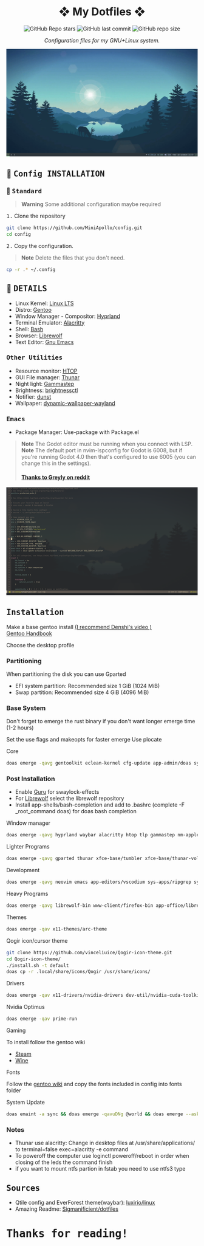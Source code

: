 <div align="center">

# ❖ My Dotfiles ❖

![GitHub Repo stars](https://img.shields.io/github/stars/MiniApollo/config?style=for-the-badge&labelColor=1B2330&color=807EDD) ![GitHub last commit](https://img.shields.io/github/last-commit/MiniApollo/config?style=for-the-badge&labelColor=1B2330&color=807EDD) ![GitHub repo size](https://img.shields.io/github/repo-size/MiniApollo/config?style=for-the-badge&labelColor=1B2330&color=807EDD)

*Configuration files for my GNU+Linux system.*

</div>

![alt Hyprland](https://github.com/MiniApollo/config/blob/main/images/windowManager/4_hyprland.png)

## :wrench: <samp>Config INSTALLATION</samp>

### :paperclip: <samp>Standard</samp>

> **Warning**
> Some additional configuration maybe required

<kbd>1.</kbd> Clone the repository

```bash
git clone https://github.com/MiniApollo/config.git
cd config
```
<kbd>2.</kbd> Copy the configuration.
> **Note**
> Delete the files that you don't need.
```bash
cp -r .* ~/.config
```

## :bookmark_tabs: <samp>DETAILS</samp>

- Linux Kernel: [Linux LTS](https://www.kernel.org)
- Distro: [Gentoo](https://www.gentoo.org)
- Window Manager - Compositor: [Hyprland](https://hyprland.org/)
- Terminal Emulator: [Alacritty](https://github.com/alacritty/alacritty)
- Shell: [Bash](https://www.gnu.org/software/bash)
- Browser: [Librewolf](https://librewolf.net)
- Text Editor: [Gnu Emacs](https://www.gnu.org/software/emacs/)

### <samp>Other Utilities</samp>

- Resource monitor: [HTOP](https://htop.dev)
- GUI File manager: [Thunar](https://docs.xfce.org/xfce/thunar/start)
- Night light: [Gammastep](https://wiki.archlinux.org/title/backlight#Wayland)
- Brightness: [brightnessctl](https://wiki.archlinux.org/title/backlight#Backlight_utilities)
- Notifier: [dunst](https://dunst-project.org)
- Wallpaper: [dynamic-wallpaper-wayland](https://github.com/MiniApollo/dynamic-wallpaper-wayland)

### <samp>Emacs</samp>

- Package Manager: Use-package with Package.el

> **Note**
> The Godot editor must be running when you connect with LSP.
> **Note**
> The default port in nvim-lspconfig for Godot is 6008, but if you're running Godot 4.0 then that's configured to use 6005 (you can change this in the  settings).<br>
> #### [Thanks to Greyly on reddit](https://www.reddit.com/r/godot/comments/sexkij/state_of_neovim_support_in_2022)

![alt emacs](https://github.com/MiniApollo/config/blob/main/images/editor/3_Emacs.png)

## <samp>Installation</samp>

Make a base gentoo install [(I recommend Denshi's video )](https://www.youtube.com/watch?v=J7W9MItUSGw) <br>
[Gentoo Handbook](https://wiki.gentoo.org/wiki/Handbook:Main_Page) <br>

Choose the desktop profile 

### Partitioning 
When partitioning the disk you can use Gparted 
- EFI system partition: Recommended size 1 GiB (1024 MiB)
- Swap partition: Recommended size 4 GiB (4096 MiB)
### Base System
Don't forget to emerge the rust binary if you don't want longer emerge time (1-2 hours)

Set the use flags and makeopts for faster emerge
Use plocate

Core
```bash
doas emerge -qavg gentoolkit eclean-kernel cfg-update app-admin/doas sys-process/dcron app-admin/sysklogd net-misc/networkmanager grub sys-boot/os-prober app-shells/bash-completion app-eselect/eselect-repository
```
### Post Installation
- Enable [Guru](https://wiki.gentoo.org/wiki/Project:GURU/Information_for_End_Users) for swaylock-effects <br>
- For [Librewolf](https://wiki.gentoo.org/wiki/LibreWolf) select the librewolf repository 
- Install app-shells/bash-completion and add to .bashrc (complete -F _root_command doas) for doas bash completion

Window manager
```bash
doas emerge -qavg hyprland waybar alacritty htop tlp gammastep nm-applet gui-apps/rofi-wayland gui-apps/hypridle gui-apps/hyprlock gui-apps/hyprpicker swaybg gui-apps/wl-clipboard gui-apps/foot gui-apps/slurp gui-apps/grim media-sound/playerctl app-misc/brightnessctl gui-libs/xdg-desktop-portal-wlr media-sound/alsa-utils gnome-extra/polkit-gnome x11-misc/dunst sys-apps/xdg-desktop-portal-gtk gui-apps/tuigreet nwg-look
```

Lighter Programs
```bash
doas emerge -qavg gparted thunar xfce-base/tumbler xfce-base/thunar-volman app-admin/keepassxc ristretto galculator celluloid app-arch/file-roller net-misc/yt-dlp cmus media-video/vlc
```

Development
```bash
doas emerge -qavg neovim emacs app-editors/vscodium sys-apps/ripgrep sys-apps/fd dev-vcs/git dev-dotnet/dotnet-sdk-bin
```

Heavy Programs
```bash
doas emerge -qavg librewolf-bin www-client/firefox-bin app-office/libreoffice-bin mail-client/thunderbird-bin media-gfx/gimp
```
Themes
```bash
doas emerge -qav x11-themes/arc-theme
```

Qogir icon/cursor theme
```bash
git clone https://github.com/vinceliuice/Qogir-icon-theme.git
cd Qogir-icon-theme/
./install.sh -t default
doas cp -r .local/share/icons/Qogir /usr/share/icons/
```

Drivers
```bash
doas emerge -qav x11-drivers/nvidia-drivers dev-util/nvidia-cuda-toolkit media-libs/libva-intel-media-driver
```
Nvidia Optimus 
```bash
doas emerge -qav prime-run
```
Gaming 

To install follow the gentoo wiki
- [Steam](https://wiki.gentoo.org/wiki/Steam)
- [Wine](https://wiki.gentoo.org/wiki/Wine)

Fonts

Follow the [gentoo wiki](https://wiki.gentoo.org/wiki/Fonts#Additional_package_considerations)
and copy the fonts included in config into fonts folder


System Update
```bash
doas emaint -a sync && doas emerge -qavuDNg @world && doas emerge --ask --depclean && doas eclean-dist -d && doas eclean-pkg -d && doas eclean-kernel -n 2 && flatpak update
```
### Notes
- Thunar use alacritty: Change in desktop files at /usr/share/applications/ to terminal=false exec=alacritty -e command
- To poweroff the computer use loginctl poweroff/reboot in order when closing of the leds the command finish
- if you want to mount ntfs partion in fstab you need to use ntfs3 type

## <samp>Sources</samp>

- Qtile config and EverForest theme(waybar): [luxirio/linux](https://github.com/luxirio/linux/tree/master/arco_dotfiles)
- Amazing Readme: [Sigmanificient/dotfiles](https://github.com/Sigmanificient/dotfiles)

# <samp>Thanks for reading!</samp>
